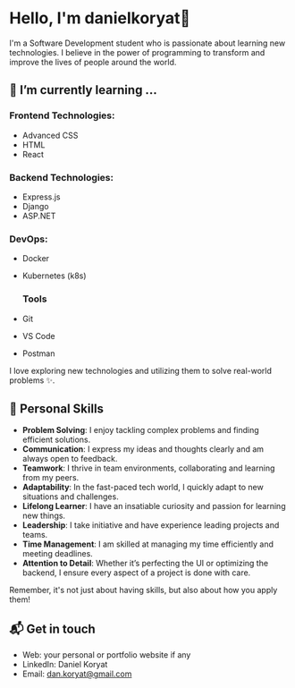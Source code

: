 # Hello, I'm danielkoryat👋

I'm a Software Development student who is passionate about learning new technologies. I believe in the power of programming to transform and improve the lives of people around the world.

## 🌱 I’m currently learning ...

### Frontend Technologies:
- Advanced CSS
- HTML
- React

### Backend Technologies:
- Express.js
- Django
- ASP.NET

### DevOps:
- Docker
- Kubernetes (k8s)

  ### Tools
- Git
- VS Code
- Postman

I love exploring new technologies and utilizing them to solve real-world problems ✨.


## 🚀 Personal Skills

- **Problem Solving**: I enjoy tackling complex problems and finding efficient solutions.
- **Communication**: I express my ideas and thoughts clearly and am always open to feedback.
- **Teamwork**: I thrive in team environments, collaborating and learning from my peers.
- **Adaptability**: In the fast-paced tech world, I quickly adapt to new situations and challenges.
- **Lifelong Learner**: I have an insatiable curiosity and passion for learning new things.
- **Leadership**: I take initiative and have experience leading projects and teams.
- **Time Management**: I am skilled at managing my time efficiently and meeting deadlines.
- **Attention to Detail**: Whether it’s perfecting the UI or optimizing the backend, I ensure every aspect of a project is done with care.

Remember, it's not just about having skills, but also about how you apply them!

## 📬 Get in touch

- Web: your personal or portfolio website if any
- LinkedIn: Daniel Koryat
- Email: dan.koryat@gmail.com
